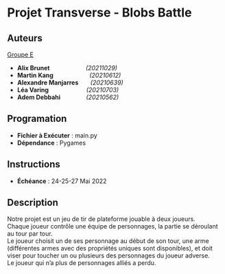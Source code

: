 # Projet Transverse - Blobs Battle

## Auteurs

<ins>Groupe E</ins>

- **Alix Brunet**      _(20211029)_
- **Martin Kang**      _(20210612)_
- **Alexandre Manjarres**  _(20210639)_
- **Léa Varing**        _(20210703)_
- **Adem Debbahi**             _(20210562)_
  
## Programation

- **Fichier à Exécuter** : main.py
- **Dépendance** : Pygames

## Instructions

- **Échéance** : 24-25-27 Mai 2022  

## Description

Notre projet est un jeu de tir de plateforme jouable à deux joueurs.  
Chaque joueur contrôle une équipe de personnages, la partie se déroulant au tour par tour.  
Le joueur choisit un de ses personnage au début de son tour, une arme (différentes armes avec des propriétés uniques sont disponibles), et doit viser pour toucher un ou plusieurs des personnages du joueur adverse.  
Le joueur qui n’a plus de personnages alliés a perdu.  
